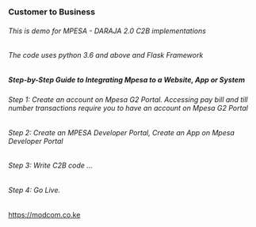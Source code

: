 ### Customer to Business 
###### This is demo for MPESA - DARAJA 2.0 C2B implementations
###### The code uses python 3.6 and above and Flask Framework
##### Step-by-Step Guide to Integrating Mpesa to a Website, App or System
###### Step 1: Create an account on Mpesa G2 Portal. Accessing pay bill and till number transactions require you to have an account on Mpesa G2 Portal
###### Step 2: Create an MPESA Developer Portal, Create an App on Mpesa Developer Portal
###### Step 3: Write C2B code ...
###### Step 4: Go Live.

https://modcom.co.ke